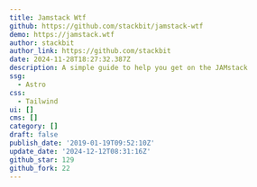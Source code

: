 ```yaml
---
title: Jamstack Wtf
github: https://github.com/stackbit/jamstack-wtf
demo: https://jamstack.wtf
author: stackbit
author_link: https://github.com/stackbit
date: 2024-11-28T18:27:32.387Z
description: A simple guide to help you get on the JAMstack
ssg:
  - Astro
css:
  - Tailwind
ui: []
cms: []
category: []
draft: false
publish_date: '2019-01-19T09:52:10Z'
update_date: '2024-12-12T08:31:16Z'
github_star: 129
github_fork: 22
---
```

